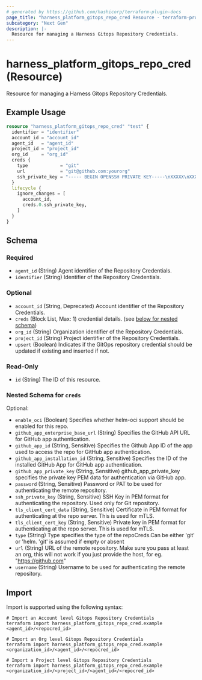 ```yaml
---
# generated by https://github.com/hashicorp/terraform-plugin-docs
page_title: "harness_platform_gitops_repo_cred Resource - terraform-provider-harness"
subcategory: "Next Gen"
description: |-
  Resource for managing a Harness Gitops Repository Credentials.
---
```


# harness_platform_gitops_repo_cred (Resource)

Resource for managing a Harness Gitops Repository Credentials.

## Example Usage

```terraform
resource "harness_platform_gitops_repo_cred" "test" {
  identifier = "identifier"
  account_id = "account_id"
  agent_id   = "agent_id"
  project_id = "project_id"
  org_id     = "org_id"
  creds {
    type            = "git"
    url             = "git@github.com:yourorg"
    ssh_private_key = "----- BEGIN OPENSSH PRIVATE KEY-----\nXXXXX\nXXXXX\nXXXXX\n-----END OPENSSH PRIVATE KEY -----\n"
  }
  lifecycle {
    ignore_changes = [
      account_id,
      creds.0.ssh_private_key,
    ]
  }
}
```

<!-- schema generated by tfplugindocs -->
## Schema

### Required

- `agent_id` (String) Agent identifier of the Repository Credentials.
- `identifier` (String) Identifier of the Repository Credentials.

### Optional

- `account_id` (String, Deprecated) Account identifier of the Repository Credentials.
- `creds` (Block List, Max: 1) credential details. (see [below for nested schema](#nestedblock--creds))
- `org_id` (String) Organization identifier of the Repository Credentials.
- `project_id` (String) Project identifier of the Repository Credentials.
- `upsert` (Boolean) Indicates if the GitOps repository credential should be updated if existing and inserted if not.

### Read-Only

- `id` (String) The ID of this resource.

<a id="nestedblock--creds"></a>
### Nested Schema for `creds`

Optional:

- `enable_oci` (Boolean) Specifies whether helm-oci support should be enabled for this repo.
- `github_app_enterprise_base_url` (String) Specifies the GitHub API URL for GitHub app authentication.
- `github_app_id` (String, Sensitive) Specifies the Github App ID of the app used to access the repo for GitHub app authentication.
- `github_app_installation_id` (String, Sensitive) Specifies the ID of the installed GitHub App for GitHub app authentication.
- `github_app_private_key` (String, Sensitive) github_app_private_key specifies the private key PEM data for authentication via GitHub app.
- `password` (String, Sensitive) Password or PAT to be used for authenticating the remote repository.
- `ssh_private_key` (String, Sensitive) SSH Key in PEM format for authenticating the repository. Used only for Git repository.
- `tls_client_cert_data` (String, Sensitive) Certificate in PEM format for authenticating at the repo server. This is used for mTLS.
- `tls_client_cert_key` (String, Sensitive) Private key in PEM format for authenticating at the repo server. This is used for mTLS.
- `type` (String) Type specifies the type of the repoCreds.Can be either 'git' or 'helm. 'git' is assumed if empty or absent
- `url` (String) URL of the remote repository. Make sure you pass at least an org, this will not work if you just provide the host, for eg. "https://github.com"
- `username` (String) Username to be used for authenticating the remote repository.

## Import

Import is supported using the following syntax:

```shell
# Import an Account level Gitops Repository Credentials 
terraform import harness_platform_gitops_repo_cred.example <agent_id>/<repocred_id>

# Import an Org level Gitops Repository Credentials 
terraform import harness_platform_gitops_repo_cred.example <organization_id>/<agent_id>/<repocred_id>

# Import a Project level Gitops Repository Credentials 
terraform import harness_platform_gitops_repo_cred.example <organization_id>/<project_id>/<agent_id>/<repocred_id>
```

